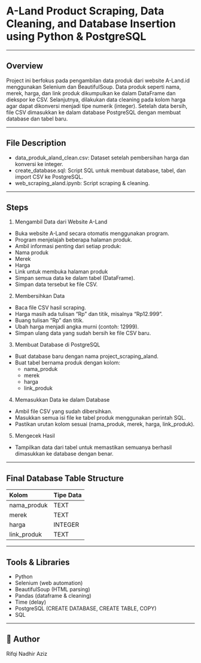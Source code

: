 # **A-Land Product Scraping, Data Cleaning, and Database Insertion using Python & PostgreSQL**

---

## Overview
Project ini berfokus pada pengambilan data produk dari website A-Land.id menggunakan Selenium dan BeautifulSoup. Data produk seperti nama, merek, harga, dan link produk dikumpulkan ke dalam DataFrame dan diekspor ke CSV. Selanjutnya, dilakukan data cleaning pada kolom harga agar dapat dikonversi menjadi tipe numerik (integer). Setelah data bersih, file CSV dimasukkan ke dalam database PostgreSQL dengan membuat database dan tabel baru.

---

## File Description
- data_produk_aland_clean.csv: Dataset setelah pembersihan harga dan konversi ke integer.
- create_database.sql: Script SQL untuk membuat database, tabel, dan import CSV ke PostgreSQL.
- web_scraping_aland.ipynb: Script scraping & cleaning.

---

## Steps
1. Mengambil Data dari Website A-Land
- Buka website A-Land secara otomatis menggunakan program.
- Program menjelajah beberapa halaman produk.
- Ambil informasi penting dari setiap produk:
- Nama produk
- Merek
- Harga
- Link untuk membuka halaman produk
- Simpan semua data ke dalam tabel (DataFrame).
- Simpan data tersebut ke file CSV.

2. Membersihkan Data
- Baca file CSV hasil scraping.
- Harga masih ada tulisan “Rp” dan titik, misalnya “Rp12.999”.
- Buang tulisan “Rp” dan titik.
- Ubah harga menjadi angka murni (contoh: 12999).
- Simpan ulang data yang sudah bersih ke file CSV baru.

3. Membuat Database di PostgreSQL
- Buat database baru dengan nama project_scraping_aland.
- Buat tabel bernama produk dengan kolom:
	- nama_produk
	- merek
	- harga
	- link_produk

4. Memasukkan Data ke dalam Database
- Ambil file CSV yang sudah dibersihkan.
- Masukkan semua isi file ke tabel produk menggunakan perintah SQL.
- Pastikan urutan kolom sesuai (nama_produk, merek, harga, link_produk).

5. Mengecek Hasil
- Tampilkan data dari tabel untuk memastikan semuanya berhasil dimasukkan ke database dengan benar.

---

## Final Database Table Structure
| Kolom | Tipe Data |
|:------|:----------|
| nama_produk | TEXT |
| merek | TEXT |
| harga | INTEGER |
| link_produk | TEXT |

---

## Tools & Libraries
- Python
- Selenium (web automation)
- BeautifulSoup (HTML parsing)
- Pandas (dataframe & cleaning)
- Time (delay)
- PostgreSQL (CREATE DATABASE, CREATE TABLE, COPY)
- SQL

---

## 👤 Author
Rifqi Nadhir Aziz